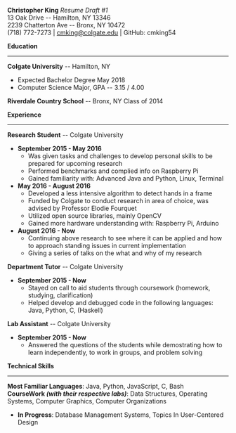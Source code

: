 **Christopher King** _Resume Draft #1_  
13 Oak Drive -- Hamilton, NY 13346  
2239 Chatterton Ave -- Bronx, NY 10472  
(718) 772-7273 | cmking@colgate.edu | GitHub: cmking54

**Education**
***
**Colgate University** -- Hamilton, NY
* Expected Bachelor Degree May 2018  
* Computer Science Major, GPA -- 3.15 / 4.00

**Riverdale Country School** -- Bronx, NY Class of 2014

**Experience** 
***
**Research Student** -- Colgate University
* **September 2015 - May 2016**
    * Was given tasks and challenges to develop personal skills to be prepared for upcoming research
    * Performed benchmarks and complied info on Raspberry Pi
    * Gained familiarity with: Advanced Java and Python, Linux, Terminal
* **May 2016 - August 2016**
    * Developed a less intensive algorithm to detect hands in a frame 
    * Funded by Colgate to conduct research in area of choice, was advised by Professor Elodie Fourquet
    * Utilized open source libraries, mainly OpenCV
    * Gained more hardware understanding with: Raspberry Pi, Arduino
* **August 2016 - Now**
    * Continuing above research to see where it can be applied and how to approach standing issues in current implementation
    * Giving a series of talks on the what and why of my research

**Department Tutor** -- Colgate University
* **September 2015 - Now**
    * Stayed on call to aid students through coursework (homework, studying, clarification)
    * Helped develop and debugged code in the following languages: Java, Python, C, (Haskell)

**Lab Assistant** -- Colgate University
* **September 2015 - Now**
    * Answered the questions of the students while demostrating how to learn independently, to work in groups, and problem solving  

**Technical Skills**
***
**Most Familiar Languages**: Java, Python, JavaScript, C, Bash  
**CourseWork _(with their respective labs)_**: Data Structures, Operating Systems, Computer Graphics, Computer Organizations
* **In Progress**: Database Management Systems, Topics In User-Centered Design 
